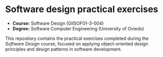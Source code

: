 # Software design practical exercises

- **Course:** Software Design (GIISOF01-3-004)  
- **Degree:** Software Computer Engineering (University of Oviedo)  

This repository contains the practical exercises completed during the *Software Design* course, focused on applying object-oriented design principles and design patterns in software development.

